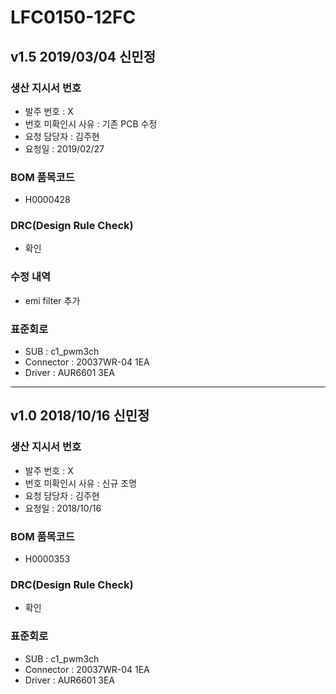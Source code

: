 # LFC0150-12FC

## v1.5 2019/03/04 신민정

### 생산 지시서 번호
* 발주 번호 : X
* 번호 미확인시 사유 : 기존 PCB 수정
* 요청 담당자 : 김주현
* 요청일 : 2019/02/27

###  BOM 품목코드
* H0000428

### DRC(Design Rule Check)
* 확인

### 수정 내역
* emi filter 추가

### 표준회로
* SUB : c1_pwm3ch
* Connector : 20037WR-04 1EA
* Driver : AUR6601 3EA

----------

## v1.0 2018/10/16 신민정

### 생산 지시서 번호
* 발주 번호 : X
* 번호 미확인시 사유 : 신규 조명
* 요청 담당자 : 김주현
* 요청일 : 2018/10/16

###  BOM 품목코드
* H0000353

### DRC(Design Rule Check)
* 확인

### 표준회로
* SUB : c1_pwm3ch
* Connector : 20037WR-04 1EA
* Driver : AUR6601 3EA
